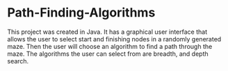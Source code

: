 # Path-Finding-Algorithms
This project was created in Java. It has a graphical user interface that allows the user to select start and finishing nodes in a randomly generated maze. Then the user will choose an algorithm to find a path through the maze. The algorithms the user can select from are breadth, and depth search.
